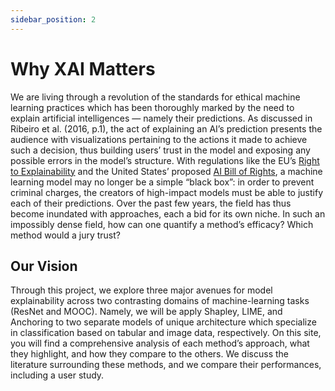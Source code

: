 ```yaml
---
sidebar_position: 2
---
```



# Why XAI Matters

We are living through a revolution of the standards for ethical machine learning practices which has been thoroughly marked by the need to explain artificial intelligences — namely their predictions. As discussed in Ribeiro et al. (2016, p.1), the act of explaining an AI’s prediction presents the audience with visualizations pertaining to the actions it made to achieve such a decision, thus building users’ trust in the model and exposing any possible errors in the model’s structure. With regulations like the EU’s [Right to Explainability](https://www.europarl.europa.eu/news/en/press-room/20231206IPR15699/artificial-intelligence-act-deal-on-comprehensive-rules-for-trustworthy-ai) and the United States’ proposed [AI Bill of Rights](https://www.whitehouse.gov/ostp/ai-bill-of-rights/), a machine learning model may no longer be a simple “black box”: in order to prevent criminal charges, the creators of high-impact models must be able to justify each of their predictions. Over the past few years, the field has thus become inundated with approaches, each a bid for its own niche. In such an impossibly dense field, how can one quantify a method’s efficacy? Which method would a jury trust?

## Our Vision

Through this project, we explore three major avenues for model explainability across two contrasting domains of machine-learning tasks (ResNet and MOOC). Namely, we will be apply Shapley, LIME, and Anchoring to two separate models of unique architecture which specialize in classification based on tabular and image data, respectively. On this site, you will find a comprehensive analysis of each method’s approach, what they highlight, and how they compare to the others. We discuss the literature surrounding these methods, and we compare their performances, including a user study. 

<!-- This website, analysis, and survey serves to gauge the public’s perception of each method. -->
